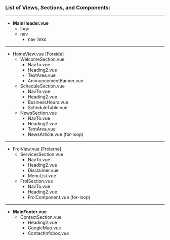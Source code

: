 ### List of Views, Sections, and Components:
---
- **MainHeader.vue**
  - logo
  - nav
    - nav links

---
- HomeView.vue [Forside]
  - WelcomeSection.vue
    - NavTo.vue
    - Heading2.vue
    - TextArea.vue
    - AnnouncementBanner.vue
  - ScheduleSection.vue
    - NavTo.vue
    - Heading2.vue
    - BusinessHours.vue
    - ScheduleTable.vue
  - NewsSection.vue
    - NavTo.vue
    - Heading2.vue
    - TextArea.vue
    - NewsArticle.vue (for-loop)
---
- FrolView.vue [Frolerne]
  - ServicesSection.vue
    - NavTo.vue
    - Heading2.vue
    - Disclaimer.vue
    - MenuList.vue
  - FrolSection.vue
    - NavTo.vue
    - Heading2.vue
    - FrolComponent.vue (for-loop)
---
- **MainFooter.vue**
    - ContactSection.vue
      - Heading2.vue
      - GoogleMap.vue
      - ContactInfobox.vue

<style>
    
</style>